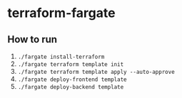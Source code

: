 # terraform-fargate

## How to run

1. `./fargate install-terraform`
2. `./fargate terraform template init`
3. `./fargate terraform template apply --auto-approve`
4. `./fargate deploy-frontend template`
5. `./fargate deploy-backend template`

